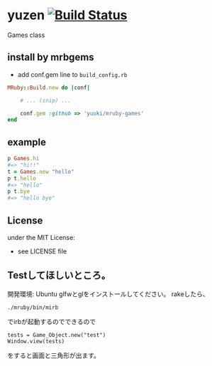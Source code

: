 # yuzen   [![Build Status](https://travis-ci.org/yuuki/yuzen.svg?branch=master)](https://travis-ci.org/yuuki/yuzen)
Games class
## install by mrbgems
- add conf.gem line to `build_config.rb`

```ruby
MRuby::Build.new do |conf|

    # ... (snip) ...

    conf.gem :github => 'yuuki/mruby-games'
end
```
## example
```ruby
p Games.hi
#=> "hi!!"
t = Games.new "hello"
p t.hello
#=> "hello"
p t.bye
#=> "hello bye"
```

## License
under the MIT License:
- see LICENSE file


## Testしてほしいところ。

開発環境: Ubuntu
glfwとglをインストールしてください。
rakeしたら、
```
./mruby/bin/mirb
```
でirbが起動するのでできるので
```
tests = Game_Object.new("test")
Window.view(tests)
```

をすると画面と三角形が出ます。
